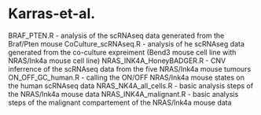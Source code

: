 # Karras-et-al.
BRAF_PTEN.R -  analysis of the scRNAseq data generated from the Braf/Pten mouse
CoCulture_scRNAseq.R -  analysis of he scRNAseg data generated from the co-culture expreiment (Bend3 mouse cell line with NRAS/Ink4a mouse cell line)
NRAS_INK4A_HoneyBADGER.R -  CNV inferrence of the scRNAseq data from the five NRAS/Ink4a mouse tumours
ON_OFF_GC_human.R - calling the ON/OFF NRAS/Ink4a mouse states on the human scRNAseq data
NRAS_NK4A_all_cells.R - basic analysis steps of the NRAS/Ink4a mouse data
NRAS_INK4A_malignant.R - basic analysis steps of the malignant compartement of the NRAS/Ink4a mouse data
